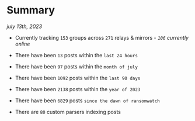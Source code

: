 
# Summary
_july 13th, 2023_

- Currently tracking `153` groups across `271` relays & mirrors - _`106` currently online_

- There have been `13` posts within the `last 24 hours`

- There have been `97` posts within the `month of july`

- There have been `1092` posts within the `last 90 days`

- There have been `2138` posts within the `year of 2023`

- There have been `6829` posts `since the dawn of ransomwatch`

- There are `80` custom parsers indexing posts
